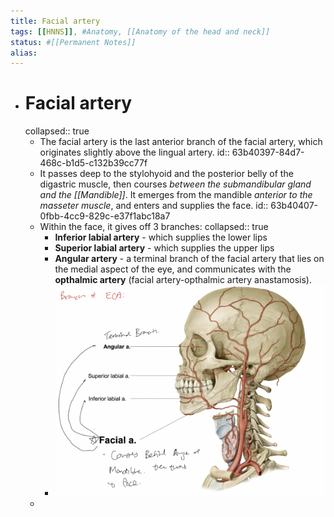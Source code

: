 ```yaml
---
title: Facial artery
tags: [[HNNS]], #Anatomy, [[Anatomy of the head and neck]] 
status: #[[Permanent Notes]]
alias:
---
```


- # Facial artery
  collapsed:: true
	- The facial artery is the last anterior branch of the facial artery, which originates slightly above the lingual artery.
	  id:: 63b40397-84d7-468c-b1d5-c132b39cc77f
	- It passes deep to the stylohyoid and the posterior belly of the digastric muscle, then courses *between the submandibular gland and the [[Mandible]]*. It emerges from the mandible *anterior to the masseter muscle*, and enters and supplies the face.
	  id:: 63b40407-0fbb-4cc9-829c-e37f1abc18a7
	- Within the face, it gives off 3 branches:
	  collapsed:: true
		- **Inferior labial artery** - which supplies the lower lips
		- **Superior labial artery** - which supplies the upper lips
		- **Angular artery** - a terminal branch of the facial artery that lies on the medial aspect of the eye, and communicates with the **opthalmic artery** (facial artery-opthalmic artery anastamosis).
		- ![image.png](../assets/image_1672742221968_0.png)
	-